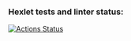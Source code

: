 ### Hexlet tests and linter status:
[![Actions Status](https://github.com/VildanJS/frontend-project-lvl1/workflows/hexlet-check/badge.svg)](https://github.com/VildanJS/frontend-project-lvl1/actions)